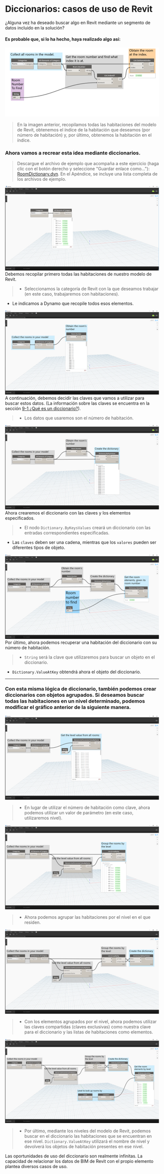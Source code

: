 

# Diccionarios: casos de uso de Revit

¿Alguna vez ha deseado buscar algo en Revit mediante un segmento de datos incluido en la solución?

#### Es probable que, si lo ha hecho, haya realizado algo así:

![IMAGEN](images/9-4/9-4_roomLookupByIndex.png)

> En la imagen anterior, recopilamos todas las habitaciones del modelo de Revit, obtenemos el índice de la habitación que deseamos (por número de habitación) y, por último, obtenemos la habitación en el índice.

### Ahora vamos a recrear esta idea mediante diccionarios.

> Descargue el archivo de ejemplo que acompaña a este ejercicio (haga clic con el botón derecho y seleccione "Guardar enlace como..."): [RoomDictionary.dyn](datasets/9-4_roomDictionary.dyn). En el Apéndice, se incluye una lista completa de los archivos de ejemplo.

![IMAGEN](images/9-4/9-4_roomDictionary-01.png) Debemos recopilar primero todas las habitaciones de nuestro modelo de Revit.

> * Seleccionamos la categoría de Revit con la que deseamos trabajar (en este caso, trabajaremos con habitaciones).
* Le indicamos a Dynamo que recopile todos esos elementos.

![IMAGEN](images/9-4/9-4_roomDictionary-02.png) A continuación, debemos decidir las claves que vamos a utilizar para buscar estos datos. (La información sobre las claves se encuentra en la sección [9-1 ¿Qué es un diccionario?](9-1_What-is-a-dictionary,md)).

> * Los datos que usaremos son el número de habitación.

![IMAGEN](images/9-4/9-4_roomDictionary-03.png) Ahora crearemos el diccionario con las claves y los elementos especificados.

> * El nodo ```Dictionary.ByKeysValues``` creará un diccionario con las entradas correspondientes especificadas.
* Las ```claves``` deben ser una cadena, mientras que los ```valores``` pueden ser diferentes tipos de objeto.

![IMAGEN](images/9-4/9-4_roomDictionary-04.png) Por último, ahora podemos recuperar una habitación del diccionario con su número de habitación.

> * ```String``` será la clave que utilizaremos para buscar un objeto en el diccionario.
* ```Dictionary.ValueAtKey``` obtendrá ahora el objeto del diccionario.

---

### Con esta misma lógica de diccionario, también podemos crear diccionarios con objetos agrupados. Si deseamos buscar todas las habitaciones en un nivel determinado, podemos modificar el gráfico anterior de la siguiente manera.

![IMAGEN](images/9-4/9-4_roomDictionary-05.png)

> * En lugar de utilizar el número de habitación como clave, ahora podemos utilizar un valor de parámetro (en este caso, utilizaremos nivel).

![IMAGEN](images/9-4/9-4_roomDictionary-06.png)

> * Ahora podemos agrupar las habitaciones por el nivel en el que residen.

![IMAGEN](images/9-4/9-4_roomDictionary-07.png)

> * Con los elementos agrupados por el nivel, ahora podemos utilizar las claves compartidas (claves exclusivas) como nuestra clave para el diccionario y las listas de habitaciones como elementos.

![IMAGEN](images/9-4/9-4_roomDictionary-08.png)

> * Por último, mediante los niveles del modelo de Revit, podemos buscar en el diccionario las habitaciones que se encuentran en ese nivel. ```Dictionary.ValueAtKey``` utilizará el nombre de nivel y devolverá los objetos de habitación presentes en ese nivel.

Las oportunidades de uso del diccionario son realmente infinitas. La capacidad de relacionar los datos de BIM de Revit con el propio elemento plantea diversos casos de uso.

